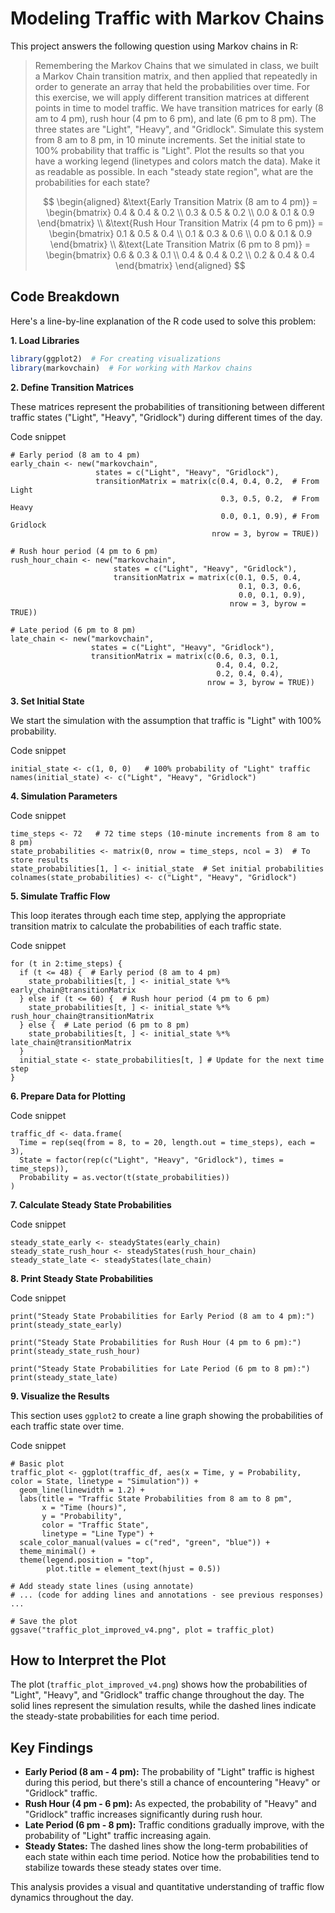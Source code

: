 # Modeling Traffic with Markov Chains

This project answers the following question using Markov chains in R:

> Remembering the Markov Chains that we simulated in class, we built a Markov Chain transition matrix, and then applied that repeatedly in order to generate an array that held the probabilities over time. For this exercise, we will apply different transition matrices at different points in time to model traffic. We have transition matrices for early (8 am to 4 pm), rush hour (4 pm to 6 pm), and late (6 pm to 8 pm). The three states are "Light", "Heavy", and "Gridlock". Simulate this system from 8 am to 8 pm, in 10 minute increments. Set the initial state to 100% probability that traffic is "Light". Plot the results so that you have a working legend (linetypes and colors match the data). Make it as readable as possible. In each "steady state region", what are the probabilities for each state?
>
> $$
> \begin{aligned}
> &\text{Early Transition Matrix (8 am to 4 pm)} = 
> \begin{bmatrix}
> 0.4 & 0.4 & 0.2 \\
> 0.3 & 0.5 & 0.2 \\
> 0.0 & 0.1 & 0.9 
> \end{bmatrix} \\
> &\text{Rush Hour Transition Matrix (4 pm to 6 pm)} = 
> \begin{bmatrix}
> 0.1 & 0.5 & 0.4 \\
> 0.1 & 0.3 & 0.6 \\
> 0.0 & 0.1 & 0.9 
> \end{bmatrix} \\
> &\text{Late Transition Matrix (6 pm to 8 pm)} = 
> \begin{bmatrix}
> 0.6 & 0.3 & 0.1 \\
> 0.4 & 0.4 & 0.2 \\
> 0.2 & 0.4 & 0.4 
> \end{bmatrix}
> \end{aligned}
> $$

## Code Breakdown

Here's a line-by-line explanation of the R code used to solve this problem:

**1. Load Libraries**

```R
library(ggplot2)  # For creating visualizations
library(markovchain)  # For working with Markov chains

```

**2. Define Transition Matrices**

These matrices represent the probabilities of transitioning between different traffic states ("Light", "Heavy", "Gridlock") during different times of the day.

Code snippet

```
# Early period (8 am to 4 pm)
early_chain <- new("markovchain", 
                   states = c("Light", "Heavy", "Gridlock"),
                   transitionMatrix = matrix(c(0.4, 0.4, 0.2,  # From Light
                                               0.3, 0.5, 0.2,  # From Heavy
                                               0.0, 0.1, 0.9), # From Gridlock
                                             nrow = 3, byrow = TRUE)) 

# Rush hour period (4 pm to 6 pm)
rush_hour_chain <- new("markovchain", 
                       states = c("Light", "Heavy", "Gridlock"),
                       transitionMatrix = matrix(c(0.1, 0.5, 0.4, 
                                                   0.1, 0.3, 0.6,
                                                   0.0, 0.1, 0.9),
                                                 nrow = 3, byrow = TRUE))

# Late period (6 pm to 8 pm)
late_chain <- new("markovchain", 
                  states = c("Light", "Heavy", "Gridlock"),
                  transitionMatrix = matrix(c(0.6, 0.3, 0.1,
                                              0.4, 0.4, 0.2,
                                              0.2, 0.4, 0.4),
                                            nrow = 3, byrow = TRUE))

```

**3. Set Initial State**

We start the simulation with the assumption that traffic is "Light" with 100% probability.

Code snippet

```
initial_state <- c(1, 0, 0)   # 100% probability of "Light" traffic
names(initial_state) <- c("Light", "Heavy", "Gridlock") 

```

**4. Simulation Parameters**

Code snippet

```
time_steps <- 72   # 72 time steps (10-minute increments from 8 am to 8 pm)
state_probabilities <- matrix(0, nrow = time_steps, ncol = 3)  # To store results
state_probabilities[1, ] <- initial_state  # Set initial probabilities
colnames(state_probabilities) <- c("Light", "Heavy", "Gridlock")

```

**5. Simulate Traffic Flow**

This loop iterates through each time step, applying the appropriate transition matrix to calculate the probabilities of each traffic state.

Code snippet

```
for (t in 2:time_steps) { 
  if (t <= 48) {  # Early period (8 am to 4 pm)
    state_probabilities[t, ] <- initial_state %*% early_chain@transitionMatrix 
  } else if (t <= 60) {  # Rush hour period (4 pm to 6 pm)
    state_probabilities[t, ] <- initial_state %*% rush_hour_chain@transitionMatrix
  } else {  # Late period (6 pm to 8 pm)
    state_probabilities[t, ] <- initial_state %*% late_chain@transitionMatrix
  }
  initial_state <- state_probabilities[t, ] # Update for the next time step
}

```

**6. Prepare Data for Plotting**

Code snippet

```
traffic_df <- data.frame( 
  Time = rep(seq(from = 8, to = 20, length.out = time_steps), each = 3), 
  State = factor(rep(c("Light", "Heavy", "Gridlock"), times = time_steps)),
  Probability = as.vector(t(state_probabilities)) 
)

```

**7. Calculate Steady State Probabilities**

Code snippet

```
steady_state_early <- steadyStates(early_chain)
steady_state_rush_hour <- steadyStates(rush_hour_chain)
steady_state_late <- steadyStates(late_chain)

```

**8. Print Steady State Probabilities**

Code snippet

```
print("Steady State Probabilities for Early Period (8 am to 4 pm):")
print(steady_state_early)

print("Steady State Probabilities for Rush Hour (4 pm to 6 pm):")
print(steady_state_rush_hour)

print("Steady State Probabilities for Late Period (6 pm to 8 pm):")
print(steady_state_late)

```

**9. Visualize the Results**

This section uses `ggplot2` to create a line graph showing the probabilities of each traffic state over time.

Code snippet

```
# Basic plot
traffic_plot <- ggplot(traffic_df, aes(x = Time, y = Probability, color = State, linetype = "Simulation")) +
  geom_line(linewidth = 1.2) + 
  labs(title = "Traffic State Probabilities from 8 am to 8 pm",
       x = "Time (hours)",  
       y = "Probability", 
       color = "Traffic State",  
       linetype = "Line Type") +  
  scale_color_manual(values = c("red", "green", "blue")) +  
  theme_minimal() +  
  theme(legend.position = "top", 
        plot.title = element_text(hjust = 0.5)) 

# Add steady state lines (using annotate)
# ... (code for adding lines and annotations - see previous responses) ...

# Save the plot
ggsave("traffic_plot_improved_v4.png", plot = traffic_plot) 

```

## How to Interpret the Plot

The plot (`traffic_plot_improved_v4.png`) shows how the probabilities of "Light", "Heavy", and "Gridlock" traffic change throughout the day. The solid lines represent the simulation results, while the dashed lines indicate the steady-state probabilities for each time period.

## Key Findings

-   **Early Period (8 am - 4 pm):** The probability of "Light" traffic is highest during this period, but there's still a chance of encountering "Heavy" or "Gridlock" traffic.
-   **Rush Hour (4 pm - 6 pm):** As expected, the probability of "Heavy" and "Gridlock" traffic increases significantly during rush hour.
-   **Late Period (6 pm - 8 pm):** Traffic conditions gradually improve, with the probability of "Light" traffic increasing again.
-   **Steady States:** The dashed lines show the long-term probabilities of each state within each time period. Notice how the probabilities tend to stabilize towards these steady states over time.

This analysis provides a visual and quantitative understanding of traffic flow dynamics throughout the day.
